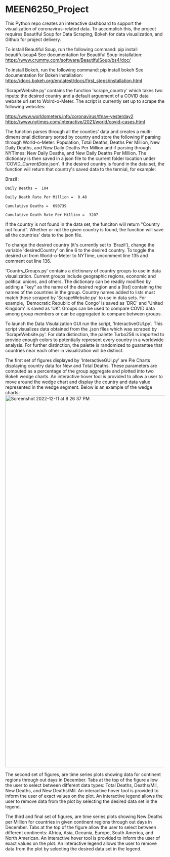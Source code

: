 # MEEN6250_Project
This Python repo creates an interactive dashboard to support the visualization of coronavirus-related data. To accomplish this, the project requires Beautiful Soup for Data Scraping, Bokeh for data visualization, and Github for project delivery.

To install Beautiful Soup, run the following command:
    pip install beautifulsoup4
See documentation for Beautiful Soup installation: 
    https://www.crummy.com/software/BeautifulSoup/bs4/doc/

To install Bokeh, run the following command:
    pip install bokeh
See documentation for Bokeh installation:
    https://docs.bokeh.org/en/latest/docs/first_steps/installation.html

'ScrapeWebsite.py' contains the function 'scrape_country' which takes two inputs: the desired country and a default arguement of a COVID data website url set to Wolrd-o-Meter. The script is currently set up to scrape the following websites:

https://www.worldometers.info/coronavirus/#nav-yesterday2
https://www.nytimes.com/interactive/2021/world/covid-cases.html

The function parses through all the counties' data and creates a multi-dimensional dictionary sorted by country and store the following if parsing through World-o-Meter: Population, Total Deaths, Deaths Per Million, New Daily Deaths, and New Daily Deaths Per Million and if parsing through NYTimes: New Daily Deaths, and New Daily Deaths Per Million. The dictionary is then saved in a json file to the current folder location under 'COVID_*CurrentDate*.json'. If the desired country is found in the data set, the function will return that country's saved data to the termial, for example:

   Brazil :
   
    Daily Deaths =  104
    
    Daily Death Rate Per Million =  0.48
    
    Cumulative Deaths =  690739
    
    Cumulative Death Rate Per Million =  3207
    
If the country is not found in the data set, the funciton will return "Country not found". Whether or not the given country is found, the function will save all the countries' data to the json file.

To change the desired country (it's currently set to 'Brazil'), change the variable 'desiredCountry' on line 6 to the desired country.
To toggle the desired url from World-o-Meter to NYTime, uncomment line 135 and comment out line 136.

'Country_Groups.py' contains a dictionary of country groups to use in data visualization. Current groups include geographic regions, economic and political unions, and others. The dictionary can be readily modified by adding a "key" as the name of the desired region and a [list] containing the names of the countries in the group. Country names added to lists must match those scraped by 'ScrapeWebsite.py' to use in data sets. For example, 'Democratic Republic of the Congo' is saved as 'DRC' and 'United Kingdom' is saved as 'UK'. Groups can be used to compare COVID data among group members or can be aggregated to compare between groups.

To launch the Data Visulaization GUI run the script, 'InteractiveGUI.py'. This script visualizes data obtained from the .json files which was scraped by 'ScrapeWebsite.py'. For data distinction, the palette Turbo256 is imported to provide enough colors to potentially represent every country in a worldwide analysis. For further distinction, the palette is randomized to guarantee that countries near each other in visualization will be distinct.

The first set of figures displayed by 'InteractiveGUI.py' are Pie Charts displaying country data for New and Total Deaths. These parameters are computed as a percentage of the group aggregate and plotted into two Bokeh wedge charts. An interactive hover tool is provided to allow a user to move around the wedge chart and display the country and data value represented in the wedge segment. 
Below is an example of the wedge charts:
<img width="1176" alt="Screenshot 2022-12-11 at 8 26 37 PM" src="https://user-images.githubusercontent.com/107783708/206954816-42cb9c95-c920-47de-8a7d-41030b45e26e.png">

The second set of figures, are time series plots showing data for continent regions through out days in December. Tabs at the top of the figure allow the user to select between different data types: Total Deaths, Deaths/Mil, New Deaths, and New Deaths/Mil. An interactive hover tool is provided to inform the user of exact values on the plot. An interactive legend allows the user to remove data from the plot by selecting the desired data set in the legend.

The third and final set of figures, are time series plots showing New Deaths per Million for countries in given continent regions through out days in December. Tabs at the top of the figure allow the user to select between different continents: Africa, Asia, Oceania, Europe, South America, and North American. An interactive hover tool is provided to inform the user of exact values on the plot. An interactive legend allows the user to remove data from the plot by selecting the desired data set in the legend.



